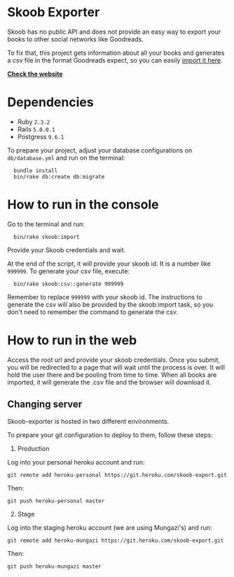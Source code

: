 # Skoob Exporter

Skoob has no public API and does not provide an easy way to export your books to
other social networks like Goodreads.

To fix that, this project gets information about all your books and generates
a csv file in the format Goodreads expect, so you can easily
[import it here](https://www.goodreads.com/review/import).

**[Check the website](http://skoob-exporter.colabs.dev)**

# Dependencies

- Ruby `2.3.2`
- Rails `5.0.0.1`
- Postgress `9.6.1`

To prepare your project, adjust your database configurations on `db/database.yml`
and run on the terminal:

```
  bundle install
  bin/rake db:create db:migrate
```

# How to run in the console

Go to the terminal and run:

```
  bin/rake skoob:import
```

Provide your Skoob credentials and wait.

At the end of the script, it will provide your skoob id. It is a number like
`999999`. To generate your csv file, execute:

```
  bin/rake skoob:csv::generate 999999
```

Remember to replace `999999` with your skoob id. The instructions to generate the
csv will also be provided by the skoob:import task, so you don't need to remember
the command to generate the csv.

# How to run in the web

Access the root url and provide your skoob credentials. Once you submit, you
will be redirected to a page that will wait until the process is over. It will
hold the user there and be pooling from time to time. When all books are imported,
it will generate the .csv file and the browser will download it.

## Changing server

Skoob-exporter is hosted in two different environments.

To prepare your git configuration to deploy to them, follow these steps:

1. Production

Log into your personal heroku account and run:

```
git remote add heroku-personal https://git.heroku.com/skoob-export.git
```

Then:

```
git push heroku-personal master
```

2. Stage

Log into the staging heroku account (we are using Mungazi's) and run:

```
git remote add heroku-mungazi https://git.heroku.com/skoob-export.git
```

Then:

```
git push heroku-mungazi master
```
